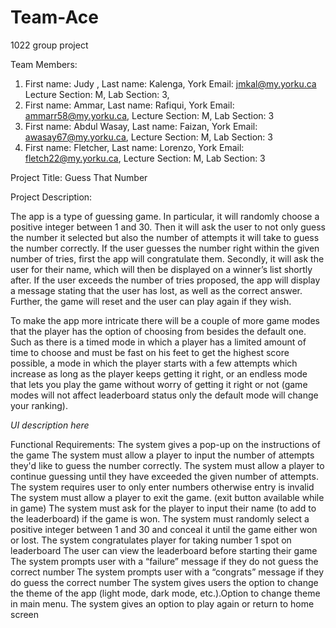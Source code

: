 # Team-Ace
1022 group project


Team Members:

1) First name: Judy , Last name: Kalenga, York Email: jmkal@my.yorku.ca Lecture Section: M, Lab Section: 3,
2) First name: Ammar, Last name: Rafiqui, York Email: ammarr58@my.yorku.ca, Lecture Section: M, Lab Section: 3
3) First name: Abdul Wasay, Last name: Faizan, York Email: awasay67@my.yorku.ca, Lecture Section: M, Lab Section: 3
4) First name: Fletcher, Last name: Lorenzo, York Email: fletch22@my.yorku.ca, Lecture Section: M, Lab Section: 3


Project Title:
Guess That Number


Project Description:

The app is a type of guessing game. In particular, it will randomly choose a positive integer between 1 and 30. Then it will ask the user to not only guess the number it selected but also the number of attempts it will take to guess the number correctly. If the user guesses the number right within the given number of tries, first the app will congratulate them. Secondly, it will ask the user for their name, which will then be displayed on a winner’s list shortly after. If the user exceeds the number of tries proposed, the app will display a message stating that the user has lost, as well as the correct answer. Further, the game will reset and the user can play again if they wish. 

To make the app more intricate there will be a couple of more game modes that the player has the option of choosing from besides the default one. Such as there is a timed mode in which a player has a limited amount of time to choose and must be fast on his feet to get the highest score possible, a mode in which the player starts with a few attempts which increase as long as the player keeps getting it right, or an endless mode that lets you play the game without worry of getting it right or not (game modes will not affect leaderboard status only the default mode will change your ranking). 

*UI description here*

Functional Requirements: 
The system gives a pop-up on the instructions of the game
The system must allow a player to input the number of attempts they'd like to guess the number correctly.
The system must allow a player to continue guessing until they have exceeded the given number of attempts.
The system requires user to only enter numbers otherwise entry is invalid
The system must allow a player to exit the game. (exit button available while in game)
The system must ask for the player to input their name (to add to the leaderboard) if the game is won. 
The system must randomly select a positive integer between 1 and 30 and conceal it until the game either won or lost. 
The system congratulates player for taking number 1 spot on leaderboard
The user can view the leaderboard before starting their game
The system prompts user with a “failure” message if they do not guess the correct number
The system prompts user with a “congrats” message if they do guess the correct number
The system gives users the option to change the theme of the app (light mode, dark mode, etc.).Option to change theme in main menu.
The system gives an option to play again or return to home screen


